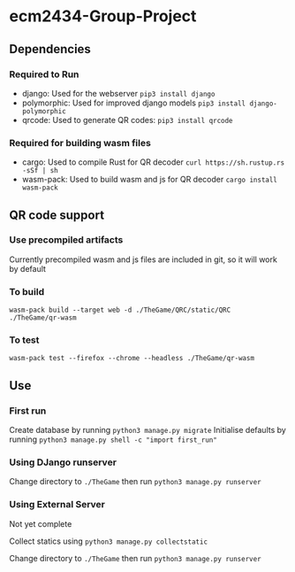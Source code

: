 # ecm2434-Group-Project

## Dependencies
### Required to Run
- django: Used for the webserver `pip3 install django`
- polymorphic: Used for improved django models `pip3 install django-polymorphic`
- qrcode: Used to generate QR codes: `pip3 install qrcode`
### Required for building wasm files
- cargo: Used to compile Rust for QR decoder `curl https://sh.rustup.rs -sSf | sh`
- wasm-pack: Used to build wasm and js for QR decoder `cargo install wasm-pack`


## QR code support
### Use precompiled artifacts
Currently precompiled wasm and js files are included in git, so it will work by default

### To build

`wasm-pack build --target web -d ./TheGame/QRC/static/QRC  ./TheGame/qr-wasm`

### To test


`wasm-pack test --firefox --chrome --headless ./TheGame/qr-wasm`

## Use
### First run
Create database by running `python3 manage.py migrate`
Initialise defaults by running `python3 manage.py shell -c "import first_run"`

### Using DJango runserver

Change directory to `./TheGame` then run `python3 manage.py runserver`

### Using External Server

Not yet complete

Collect statics using `python3 manage.py collectstatic`

Change directory to `./TheGame` then run `python3 manage.py runserver`
